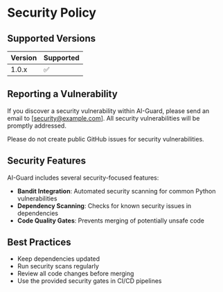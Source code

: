 # Security Policy

## Supported Versions

| Version | Supported          |
| ------- | ------------------ |
| 1.0.x   | :white_check_mark: |

## Reporting a Vulnerability

If you discover a security vulnerability within AI-Guard, please send an email to [security@example.com]. All security vulnerabilities will be promptly addressed.

Please do not create public GitHub issues for security vulnerabilities.

## Security Features

AI-Guard includes several security-focused features:

- **Bandit Integration**: Automated security scanning for common Python vulnerabilities
- **Dependency Scanning**: Checks for known security issues in dependencies
- **Code Quality Gates**: Prevents merging of potentially unsafe code

## Best Practices

- Keep dependencies updated
- Run security scans regularly
- Review all code changes before merging
- Use the provided security gates in CI/CD pipelines
